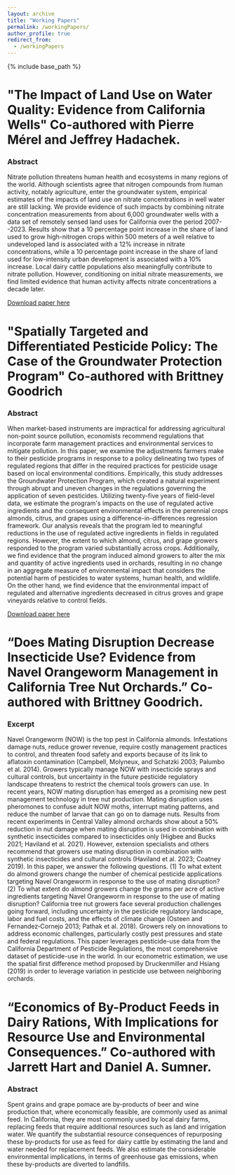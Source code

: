 ```yaml
---
layout: archive
title: "Working Papers"
permalink: /workingPapers/
author_profile: true
redirect_from:
  - /workingPapers
---
```


{% include base_path %}

# "The Impact of Land Use on Water Quality: Evidence from California Wells" Co-authored with Pierre Mérel and Jeffrey Hadachek.

### Abstract

Nitrate pollution threatens human health and ecosystems in many regions of the world. Although scientists agree that nitrogen compounds from human activity, notably agriculture, enter the groundwater system, empirical estimates of the impacts of land use on nitrate concentrations in well water are still lacking. We provide evidence of such impacts by combining nitrate concentration measurements from about 6,000 groundwater wells with a data set of remotely sensed land uses for California over the period 2007--2023. Results show that a 10 percentage point increase in the share of land used to grow high-nitrogen crops within 500 meters of a well relative to undeveloped land is associated with a 12\% increase in nitrate concentrations, while a 10 percentage point increase in the share of land used for low-intensity urban development is associated with a 10\% increase. Local dairy cattle populations also meaningfully contribute to nitrate pollution. However, conditioning on initial nitrate measurements, we find limited evidence that human activity affects nitrate concentrations a decade later. 

[Download paper here](http://scottsomerville.github.io/files/Nitrates_in_groundwater.pdf)



# "Spatially Targeted and Differentiated Pesticide Policy: The Case of the Groundwater Protection Program" Co-authored with Brittney Goodrich

### Abstract

When market-based instruments are impractical for addressing agricultural non-point source pollution, economists recommend regulations that incorporate farm management practices and environmental services to mitigate pollution. In this paper, we examine the adjustments farmers make to their pesticide programs in response to a policy delineating two types of regulated regions that differ in the required practices for pesticide usage based on local environmental conditions. Empirically, this study addresses the Groundwater Protection Program, which created a natural experiment through abrupt and uneven changes in the regulations governing the application of seven pesticides. Utilizing twenty-five years of field-level data, we estimate the program's impacts on the use of regulated active ingredients and the consequent environmental effects in the perennial crops almonds, citrus, and grapes using a difference-in-differences regression framework. Our analysis reveals that the program led to meaningful reductions in the use of regulated active ingredients in fields in regulated regions. However, the extent to which almond, citrus, and grape growers responded to the program varied substantially across crops. Additionally, we find evidence that the program induced almond growers to alter the mix and quantity of active ingredients used in orchards, resulting in no change in an aggregate measure of environmental impact that considers the potential harm of pesticides to water systems, human health, and wildlife. On the other hand, we find evidence that the environmental impact of regulated and alternative ingredients decreased in citrus groves and grape vineyards relative to control fields.

[Download paper here](http://scottsomerville.github.io/files/GWPA.pdf)



# “Does Mating Disruption Decrease Insecticide Use? Evidence from Navel Orangeworm Management in California Tree Nut Orchards.” Co-authored with Brittney Goodrich.

### Excerpt

Navel Orangeworm (NOW) is the top pest in California almonds. Infestations damage nuts, reduce grower revenue, require costly management practices to control, and threaten food safety and exports because of its link to aflatoxin contamination (Campbell, Molyneux, and Schatzki 2003; Palumbo et al. 2014). Growers typically manage NOW with insecticide sprays and cultural controls, but uncertainty in the future pesticide regulatory landscape threatens to restrict the chemical tools growers can use. 
In recent years, NOW mating disruption has emerged as a promising new pest management technology in tree nut production. Mating disruption uses pheromones to confuse adult NOW moths, interrupt mating patterns, and reduce the number of larvae that can go on to damage nuts. Results from recent experiments in Central Valley almond orchards show about a 50% reduction in nut damage when mating disruption is used in combination with synthetic insecticides compared to insecticides only (Higbee and Bucks 2021; Haviland et al. 2021). However, extension specialists and others recommend that growers use mating disruption in combination with synthetic insecticides and cultural controls (Haviland et al. 2023; Coatney 2019). 
	In this paper, we answer the following questions. (1) To what extent do almond growers change the number of chemical pesticide applications targeting Navel Orangeworm in response to the use of mating disruption? (2) To what extent do almond growers change the grams per acre of active ingredients targeting Navel Orangeworm in response to the use of mating disruption?
California tree nut growers face several production challenges going forward, including uncertainty in the pesticide regulatory landscape, labor and fuel costs, and the effects of climate change (Osteen and Fernandez‐Cornejo 2013; Pathak et al. 2018). Growers rely on innovations to address economic challenges, particularly costly pest pressures and state and federal regulations. 
This paper leverages pesticide-use data from the California Department of Pesticide Regulations, the most comprehensive dataset of pesticide-use in the world. In our econometric estimation, we use the spatial first difference method proposed by Druckenmiller and Hsiang (2019) in order to leverage variation in pesticide use between neighboring orchards. 



# “Economics of By-Product Feeds in Dairy Rations, With Implications for Resource Use and Environmental Consequences.” Co-authored with Jarrett Hart and Daniel A. Sumner.

### Abstract 

Spent grains and grape pomace are by-products of beer and wine production that, where economically feasible, are commonly used as animal feed. In California, they are most commonly used by local dairy farms, replacing feeds that require additional resources such as land and irrigation water. We quantify the substantial resource consequences of repurposing these by-products for use as feed for dairy cattle by estimating the land and water needed for replacement feeds. We also estimate the considerable environmental implications, in terms of greenhouse gas emissions, when these by-products are diverted to landfills.